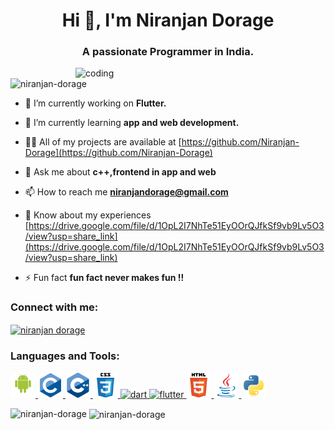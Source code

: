 <h1 align="center">Hi 👋, I'm Niranjan Dorage</h1>
<h3 align="center">A passionate Programmer in India.</h3>

<img align="right" alt ="coding" width="400" src="https://images.squarespace-cdn.com/content/v1/5769fc401b631bab1addb2ab/1541580611624-TE64QGKRJG8SWAIUS7NS/coding-freak.gif?format=750w">
<p align="left"> <img src="https://komarev.com/ghpvc/?username=niranjan-dorage&label=Profile%20views&color=0e75b6&style=flat" alt="niranjan-dorage" /> </p>

- 🔭 I’m currently working on **Flutter.**

- 🌱 I’m currently learning **app and web development.**

- 👨‍💻 All of my projects are available at [https://github.com/Niranjan-Dorage](https://github.com/Niranjan-Dorage)

- 💬 Ask me about **c++,frontend in app and web**

- 📫 How to reach me **niranjandorage@gmail.com**

- 📄 Know about my experiences [https://drive.google.com/file/d/1OpL2I7NhTe51EyOOrQJfkSf9vb9Lv5O3/view?usp=share_link](https://drive.google.com/file/d/1OpL2I7NhTe51EyOOrQJfkSf9vb9Lv5O3/view?usp=share_link)

- ⚡ Fun fact **fun fact never makes fun !!**

<h3 align="left">Connect with me:</h3>
<p align="left">
<a href="https://linkedin.com/in/niranjan dorage" target="blank"><img align="center" src="https://raw.githubusercontent.com/rahuldkjain/github-profile-readme-generator/master/src/images/icons/Social/linked-in-alt.svg" alt="niranjan dorage" height="30" width="40" /></a>
</p>

<h3 align="left">Languages and Tools:</h3>
<p align="left"> <a href="https://developer.android.com" target="_blank" rel="noreferrer"> <img src="https://raw.githubusercontent.com/devicons/devicon/master/icons/android/android-original-wordmark.svg" alt="android" width="40" height="40"/> </a> <a href="https://www.cprogramming.com/" target="_blank" rel="noreferrer"> <img src="https://raw.githubusercontent.com/devicons/devicon/master/icons/c/c-original.svg" alt="c" width="40" height="40"/> </a> <a href="https://www.w3schools.com/cpp/" target="_blank" rel="noreferrer"> <img src="https://raw.githubusercontent.com/devicons/devicon/master/icons/cplusplus/cplusplus-original.svg" alt="cplusplus" width="40" height="40"/> </a> <a href="https://www.w3schools.com/css/" target="_blank" rel="noreferrer"> <img src="https://raw.githubusercontent.com/devicons/devicon/master/icons/css3/css3-original-wordmark.svg" alt="css3" width="40" height="40"/> </a> <a href="https://dart.dev" target="_blank" rel="noreferrer"> <img src="https://www.vectorlogo.zone/logos/dartlang/dartlang-icon.svg" alt="dart" width="40" height="40"/> </a> <a href="https://flutter.dev" target="_blank" rel="noreferrer"> <img src="https://www.vectorlogo.zone/logos/flutterio/flutterio-icon.svg" alt="flutter" width="40" height="40"/> </a> <a href="https://www.w3.org/html/" target="_blank" rel="noreferrer"> <img src="https://raw.githubusercontent.com/devicons/devicon/master/icons/html5/html5-original-wordmark.svg" alt="html5" width="40" height="40"/> </a> <a href="https://www.java.com" target="_blank" rel="noreferrer"> <img src="https://raw.githubusercontent.com/devicons/devicon/master/icons/java/java-original.svg" alt="java" width="40" height="40"/> </a> <a href="https://www.python.org" target="_blank" rel="noreferrer"> <img src="https://raw.githubusercontent.com/devicons/devicon/master/icons/python/python-original.svg" alt="python" width="40" height="40"/> </a> </p>

<p><img align="left" src="https://github-readme-stats.vercel.app/api/top-langs?username=niranjan-dorage&show_icons=true&locale=en&layout=compact" alt="niranjan-dorage" /></p>

<p>&nbsp;<img align="center" src="https://github-readme-stats.vercel.app/api?username=niranjan-dorage&show_icons=true&locale=en" alt="niranjan-dorage" /></p>
